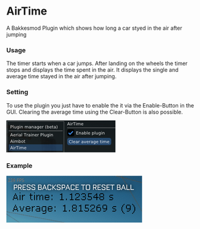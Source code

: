 # AirTime
A Bakkesmod Plugin which shows how long a car styed in the air after jumping

### Usage
The timer starts when a car jumps. After landing on the wheels the timer stops and displays the time spent in the air. It displays the single and average time stayed in the air after jumping.

### Setting
To use the plugin you just have to enable the it via the Enable-Button in the GUI. Clearing the average time using the Clear-Button is also possible.

![Menu image](https://github.com/Oliver2Goetz/AirTime/blob/ce833b05d035b266de6ac487d1dd474eaf325413/.github/images/menu.png)

### Example
![Example image](https://github.com/Oliver2Goetz/AirTime/blob/a56c222cb99af201f14bf0a7914b504bfd863c0d/.github/images/text.png)
